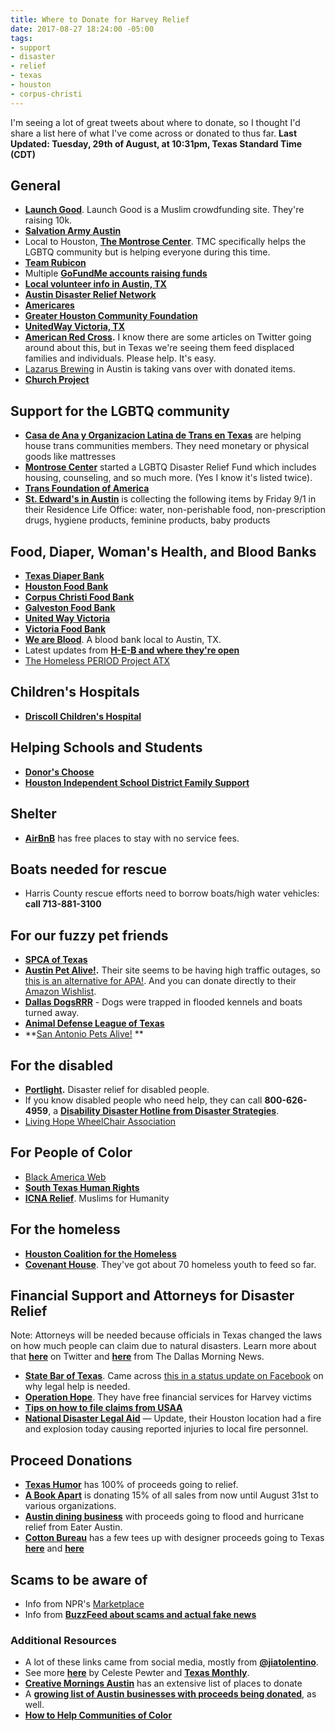```yaml
---
title: Where to Donate for Harvey Relief
date: 2017-08-27 18:24:00 -05:00
tags:
- support
- disaster
- relief
- texas
- houston
- corpus-christi
---
```


 I'm seeing a lot of great tweets about where to donate, so I thought I'd share a list here of what I've come across or donated to thus far. **Last Updated: Tuesday, 29th of August, at 10:31pm, Texas Standard Time (CDT)**

## General
- **[Launch Good](https://www.launchgood.com/project/storm_harvey_emergency_response#!/)**. Launch Good is a Muslim crowdfunding site. They're raising 10k.
- **[Salvation Army Austin](https://give.salvationarmyusa.org/site/Donation2;jsessionid=00000000.app340b?df_id=27651&mfc_pref=T&27651.donation=form1&NONCE_TOKEN=09144B4DDAFD7687A8B0C5937B421EC6)**
- Local to Houston, **[The Montrose Center](https://my.reason2race.com/DNicol/HurricaneHarveyLGBTQDisasterReliefFund2017)**. TMC specifically helps the LGBTQ community but is helping everyone during this time.
- **[Team Rubicon](https://teamrubiconusa.org/)**
- Multiple **[GoFundMe accounts raising funds](https://www.gofundme.com/hurricaneharvey)**
- **[Local volunteer info in Austin, TX](http://austintexas.gov/help)**
- **[Austin Disaster Relief Network](https://adrn.org/disaster-relief/hurricaneharvey/)**
- **[Americares](https://secure.americares.org/site/Donation2?df_id=22188&mfc_pref=T&22188.donation=form1&_ga=2.27797372.1946876975.1503855566-771809081.1503855566)**
- **[Greater Houston Community Foundation](http://ghcf.org/hurricane-relief/)**
- **[UnitedWay Victoria, TX](unitedwayvictoria.org/help )**
- **[American Red Cross](https://www.redcross.org/donate/hurricane-harvey?campname=Harvey&campmedium=aspot).** I know there are some articles on Twitter going around about this, but in Texas we're seeing them feed displaced families and individuals. Please help. It's easy.
- [Lazarus Brewing](http://www.lazarusbrewing.com/) in Austin is taking vans over with donated items. 
- **[Church Project](http://www.churchproject.org/hurricaneharveyresponse)**



## Support for the LGBTQ community
- **[Casa de Ana y Organizacion Latina de Trans en Texas](http://www.latinatranstexas.org/)** are helping house trans communities members. They need monetary or physical goods like mattresses
- **[Montrose Center](https://my.reason2race.com/DNicol/HurricaneHarveyLGBTQDisasterReliefFund2017)** started a LGBTQ Disaster Relief Fund which includes housing, counseling, and so much more. (Yes I know it's listed twice).
- **[Trans Foundation of America
](http://www.tfahouston.com/all-catagories/news/trans-relief-fund/)**
- **[St. Edward's in Austin](https://www.stedwards.edu/campus-living/housing/housing-services)** is collecting the following items by Friday 9/1 in their Residence Life Office: water, non-perishable food, non-prescription drugs, hygiene products, feminine products, baby products

## Food, Diaper, Woman's Health, and Blood Banks
- **[Texas Diaper Bank](texasdiaperbank.org/)**
- **[Houston Food Bank](http://www.houstonfoodbank.org/donate/donate-money/)**
- **[Corpus Christi Food Bank](http://www.foodbankcc.com/)**
- **[Galveston Food Bank](http://www.galvestoncountyfoodbank.org/)**
- **[United Way Victoria](https://www.unitedwayvictoria.org/help)**
- **[Victoria Food Bank](http://www.victoriafoodbank.org/)**
- **[We are Blood](www.weareblood.org/donate-blood/donation-locations)**. A blood bank local to Austin, TX.
- Latest updates from **[H-E-B and where they're open](https://www.heb.com/static-page/Disaster-Relief)**
- [The Homeless PERIOD Project ATX](https://www.youcaring.com/frontstepshomelessshelter-785947)

## Children's Hospitals
- **[Driscoll Children's Hospital](https://co.clickandpledge.com/advanced/default.aspx?wid=45664)**

## Helping Schools and Students
- **[Donor's Choose](https://www.donorschoose.org/hurricane-harvey)**
- **[Houston Independent School District Family Support](http://www.houstonisd.org/Page/164281)**

## Shelter
- **[AirBnB](https://www.airbnb.com/disaster/hurricaneharveyevacuees?sf109003285=1)** has free places to stay with no service fees. 

## Boats needed for rescue
- Harris County rescue efforts need to borrow boats/high water vehicles: **call 713-881-3100**

## For our fuzzy pet friends
- **[SPCA of Texas](http://spca.org/give)**
- **[Austin Pet Alive!](https://www.austinpetsalive.org/hurricane-harvey-evacuations/).** Their site seems to be having high traffic outages, so [this is an alternative for APA!](https://t.co/pGfccAoGQe). And you can donate directly to their [Amazon Wishlist](https://www.amazon.com/registry/wishlist/E82TAHUQLYW8/ref=cm_sw_r_cp_ep_ws_o.dOzb4M9214S).
- **[Dallas DogsRRR](https://www.dallasdogrrr.org/)** - Dogs were trapped in flooded kennels and boats turned away.
- **[Animal Defense League of Texas](https://adltexas.org/)**
- **[San Antonio Pets Alive!](http://www.sanantoniopetsalive.org/)
**

## For the disabled
- **[Portlight](http://portlight.org).** Disaster relief for disabled people.
- If you know disabled people who need help, they can call **800-626-4959**, a **[Disability Disaster Hotline from Disaster Strategies](http://disasterstrategies.org/application/files/3815/0370/1936/DisasterSurvivors-Hotline.pdf)**.
- [Living Hope WheelChair Association](http://www.lhwassociation.org/donate)

## For People of Color
- [Black America Web ](https://blackamericaweb.com/black-america-web-relief-fund/)
- **[South Texas Human Rights](https://southtexashumanrights.org/make-a-donation/)**
- **[ICNA Relief](https://www.icnarelief.org/wp/)**. Muslims for Humanity

## For the homeless
- **[Houston Coalition for the Homeless](https://www.homelesshouston.org/take-action/donate/)**
- **[Covenant House](https://www.covenanthouse.org/donation-options/donate-now)**. They've got about 70 homeless youth to feed so far.

## Financial Support and Attorneys for Disaster Relief
Note: Attorneys will be needed because officials in Texas changed the laws on how much people can claim due to natural disasters. Learn more about that **[here](https://twitter.com/MsSamAdams/status/902202431542525953)** on Twitter and **[here](https://www.dallasnews.com/news/texas-legislature/2017/08/28/lawyers-harvey-victims-file-insurance-claims-law-changes-sept-1-risk-losing-money)** from The Dallas Morning News.

- **[State Bar of Texas](https://www.texasbar.com/AM/Template.cfm?Section=Disaster_Relief_Resources1&Template=%2FCM%2FHTMLDisplay.cfm&ContentID=29730)**. Came across [this in a status update on Facebook](https://www.facebook.com/ivan.turingan/posts/1649329761766524) on why legal help is needed.
- **[Operation Hope](https://www.operationhope.org/hope-coalition-america)**. They have free financial services for Harvey victims
- **[Tips on how to file claims from USAA](https://communities.usaa.com/t5/USAA-News/USAA-Offers-Tips-on-How-to-File-Claims-After-Hurricane-Harvey/ba-p/135513?sf61899364=1)**
- **[National Disaster Legal Aid](https://www.disasterlegalaid.org/)** — Update, their Houston location had a fire and explosion today causing reported injuries to local fire personnel.

## Proceed Donations
- **[Texas Humor](https://txhumor.com/)** has 100% of proceeds going to relief.
- **[A Book Apart](https://abookapart.com/blogs/press/hurricane-harvey)** is donating 15% of all sales from now until August 31st to various organizations.
- **[Austin dining business](http://dining.blog.austin360.com/2017/08/28/austin-restaurants-and-bars-donating-to-hurricane-harvey-flood-relief/)** with proceeds going to flood and hurricane relief from Eater Austin.
- **[Cotton Bureau](http://www.cottonbureau.com)** has a few tees up with designer proceeds going to Texas **[here](https://cottonbureau.com/products/texas-4)** and **[here](https://cottonbureau.com/products/lets-do-it-for-texas-yall)**

## Scams to be aware of
- Info from NPR's [Marketplace](https://www.marketplace.org/2017/08/29/life/hurricane-harvey-flooding-dredges-scams-and-hoaxes)
- Info from **[BuzzFeed about scams and actual fake news](https://www.buzzfeed.com/mbvd/false-information-about-texas-storm?utm_term=.lw2r7A4lV#.btx8xAWlX)**

### Additional Resources
- A lot of these links came from social media, mostly from **[@jiatolentino](https://twitter.com/jiatolentino/status/901851531577884674)**. 
- See more **[here](https://medium.com/@Celeste_pewter/how-to-help-the-victims-of-hurricane-harvey-f876ae7e7ed)** by Celeste Pewter and **[Texas Monthly](http://www.texasmonthly.com/the-daily-post/ways-can-help-people-hurricane-harvey/)**. 
- **[Creative Mornings Austin](https://docs.google.com/document/d/1ETBukCFXjV6hhSfKU2qE0tjvas6PqFt2pKhmKkg2f5A/edit)** has an extensive list of places to donate 
- A **[growing list of Austin businesses with proceeds being donated](https://docs.google.com/spreadsheets/d/1t-qHvcOa7ukKi2pqqDdSFhAj-w8vXhbvtIib0rT7MYA/edit#gid=0)**, as well.
- **[How to Help Communities of Color](http://www.colorlines.com/articles/how-donate-money-and-other-aid-communities-color-houston)**
